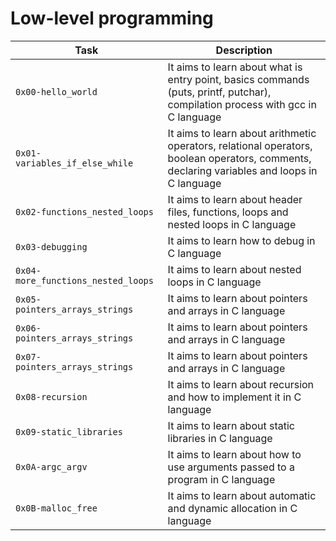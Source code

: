 # Low-level programming

| Task | Description |
| ---- | ----------- |
| `0x00-hello_world` | It aims to learn about what is entry point, basics commands (puts, printf, putchar), compilation process with gcc in C language |
| `0x01-variables_if_else_while` | It aims to learn about arithmetic operators, relational operators, boolean operators, comments, declaring variables and loops in C language |
| `0x02-functions_nested_loops` | It aims to learn about header files, functions, loops and nested loops in C language |
| `0x03-debugging` | It aims to learn how to debug in C language |
| `0x04-more_functions_nested_loops` | It aims to learn about nested loops in C language |
| `0x05-pointers_arrays_strings` | It aims to learn about pointers and arrays in C language |
| `0x06-pointers_arrays_strings` | It aims to learn about pointers and arrays in C language |
| `0x07-pointers_arrays_strings` | It aims to learn about pointers and arrays in C language |
| `0x08-recursion` | It aims to learn about recursion and how to implement it in C language |
| `0x09-static_libraries` | It aims to learn about static libraries in C language |
| `0x0A-argc_argv` | It aims to learn about how to use arguments passed to a program in C language |
| `0x0B-malloc_free` | It aims to learn about automatic and dynamic allocation in C language |
